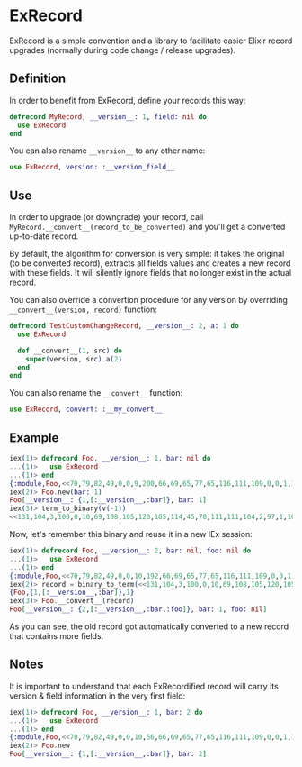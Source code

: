 # ExRecord

ExRecord is a simple convention and a library to facilitate easier Elixir record
upgrades (normally during code change / release upgrades).

## Definition

In order to benefit from ExRecord, define your records this way:

```elixir
defrecord MyRecord, __version__: 1, field: nil do
  use ExRecord
end
```

You can also rename `__version__` to any other name:

```elixir
use ExRecord, version: :__version_field__
```

## Use

In order to upgrade (or downgrade) your record, call `MyRecord.__convert__(record_to_be_converted)` and you'll get a converted up-to-date record.

By default, the algorithm for conversion is very simple: it takes the original
(to be converted record), extracts all fields values and creates a new record with these
fields. It will silently ignore fields that no longer exist in the actual record.

You can also override a convertion procedure for any version by overriding `__convert__(version, record)` function:

```elixir
defrecord TestCustomChangeRecord, __version__: 2, a: 1 do
  use ExRecord

  def __convert__(1, src) do
    super(version, src).a(2)
  end
end
```

You can also rename the `__convert__` function:

```elixir
use ExRecord, convert: :__my_convert__
```

## Example

```elixir
iex(1)> defrecord Foo, __version__: 1, bar: nil do
...(1)>   use ExRecord
...(1)> end
{:module,Foo,<<70,79,82,49,0,0,9,200,66,69,65,77,65,116,111,109,0,0,1,121,0,0,0,39,10,69,108,105,120,105,114,45,70,111,111,8,95,95,105,110,102,111,95,95,4,100,111,99,115,9,...>>,[true]}
iex(2)> Foo.new(bar: 1)
Foo[__version__: {1,[:__version__,:bar]}, bar: 1]
iex(3)> term_to_binary(v(-1))
<<131,104,3,100,0,10,69,108,105,120,105,114,45,70,111,111,104,2,97,1,108,0,0,0,2,100,0,11,95,95,118,101,114,115,105,111,110,95,95,100,0,3,98,97,114,106,97,1>>
```

Now, let's remember this binary and reuse it in a new IEx session:

```elixir
iex(1)> defrecord Foo, __version__: 2, bar: nil, foo: nil do
...(1)>   use ExRecord
...(1)> end
{:module,Foo,<<70,79,82,49,0,0,10,192,66,69,65,77,65,116,111,109,0,0,1,136,0,0,0,41,10,69,108,105,120,105,114,45,70,111,111,8,95,95,105,110,102,111,95,95,4,100,111,99,115,9,...>>,[true]}
iex(2)> record = binary_to_term(<<131,104,3,100,0,10,69,108,105,120,105,114,45,70,111,111,104,2,97,1,108,0,0,0,2,100,0,11,95,95,118,101,114,115,105,111,110,95,95,100,0,3,98,97,114,106,97,1>>)
{Foo,{1,[:__version__,:bar]},1}
iex(3)> Foo.__convert__(record)
Foo[__version__: {2,[:__version__,:bar,:foo]}, bar: 1, foo: nil]
```

As you can see, the old record got automatically converted to a new record that contains
more fields.

## Notes

It is important to understand that each ExRecordified record will carry its version & field information in the very first field:

```elixir
iex(1)> defrecord Foo, __version__: 1, bar: 2 do
...(1)>   use ExRecord
...(1)> end
{:module,Foo,<<70,79,82,49,0,0,10,56,66,69,65,77,65,116,111,109,0,0,1,135,0,0,0,40,10,69,108,105,120,105,114,45,70,111,111,8,95,95,105,110,102,111,95,95,4,100,111,99,115,9,...>>,[true]}
iex(2)> Foo.new
Foo[__version__: {1,[:__version__,:bar]}, bar: 2]
```
